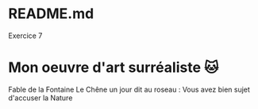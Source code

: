 # README.md
Exercice 7
# Mon oeuvre d'art surréaliste :cat:
Fable de la Fontaine
Le Chêne un jour dit au roseau :
Vous avez bien sujet d'accuser la Nature
